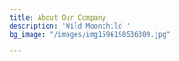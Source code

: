 ```yaml
---
title: About Our Company
description: 'Wild Moonchild '
bg_image: "/images/img1596198536309.jpg"

---
```

